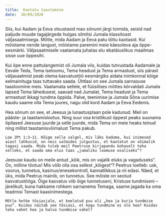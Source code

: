 ```yaml
---
title:  Kaotatu taastamine  
date:  30/09/2020  
---
```


Siis, kui Aadam ja Eeva otsustasid mao sõnumi järgi toimida, seisid nad paljude muude tagajärgede hulgas silmitsi Jumala klassitoast väljasaatmisega. Mõtle, mida Aadam ja Eeva patu tõttu kaotasid. Kui mõistame nende langust, mõistame paremini meie käesoleva aja õppe-eesmärki. Väljasaatmisele vaatamata juhatas elu ebatäiuslikus maailmas sisse uue õppesihi.

Kui õpe enne pattulangemist oli Jumala viis, kuidas tutvustada Aadamale ja Eevale Teda, Tema iseloomu, Tema headust ja Tema armastust, siis pärast väljasaatmist peab olema kasvatustöö eesmärgiks aidata inimkonnal kõige eelmainituga taas tuttavaks saada. Ühtlasi on see Jumala sarnasuse taasloomine meis. Vaatamata sellele, et füüsilises mõttes kõrvaldati Jumala lapsed Tema lähedusest, saavad nad Jumalat, Tema headust ja Tema armastust ikkagi tundma õppida. Palve, teenimise ja Jumala Sõna uurimise kaudu saame olla Tema juures, nagu olid kord Aadam ja Eeva Eedenis.

Hea sõnum on see, et Jeesus ja lunastusplaan pole kadunud. Meil on pääste- ja taastamislootus. Ning suur osa kristlikust õppest peaks suunama õpilased Jeesuse juurde ja selle juurde, mida Tema on meie heaks teinud ning millist taastamisvõimalust Tema pakub.

`Loe 2Pt 1:3–11. Kõige selle valgel, mis läks kaduma, kui inimesed aiast lahkusid, on neis salmides julgustus, et kaotatut on võimalik tagasi saada. Mida tuleb meil Peetruse kirjapandu kohaselt teha selleks, et saada oma elus taas „jumaliku loomuse osaliseks“?`

Jeesuse kaudu on meile antud „kõik, mis on vajalik eluks ja vagaduseks“. Oo, milline tõotus! Mis võib olla osa sellest „kõigest“? Peetrus loetleb: usk, voorus, tunnetus, kasinus/enesekontroll, kannatlikkus ja nii edasi. Näed, et üks, mida Peetrus mainib, on tunnetus. See mõiste on seotud kasvatustööga. Õige kasvatus viib õige tunnetuseni, Kristuse tundmiseni – järelikult, kuna hakkame rohkem sarnanema Temaga, saame jagada ka oma teadmisi Temast kaasinimestega.

`Mõtle hetke tõsiasjale, et keelatud puu oli „hea ja kurja tundmise puu“. Kuidas näitab see tõsiasi, et kogu tundmine ei ole hea? Kuidas teha vahet hea ja halva tundmise vahel?`